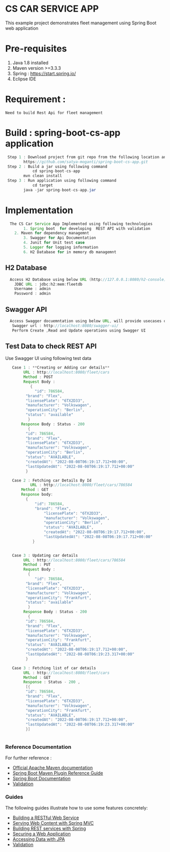 # CS CAR SERVICE APP
This example project demonstrates  fleet management using Spring Boot web application

# Pre-requisites
1. Java 1.8 installed
2. Maven version >=3.3.3
3. Spring  : https://start.spring.io/  
4. Eclipse IDE  

# Requirement :
	Need to build Rest Api for fleet management

# Build : spring-boot-cs-app application 
```java
 Step 1 : Download project from git repo from the following location and extract project
	    https://github.com/satya-moganti/spring-boot-cs-app.git
 Step 2 : Build a jar using following command
            cd spring-boot-cs-app
	    mvn clean install
 Step 3 : Run application using following command
            cd target
	    java -jar spring-boot-cs-app.jar	
```


# Implementation 
```java
  The CS Car Service App Implemented using following technologies
    	1. Spring boot  for developing  REST API with validation  
   	2. Maven for dependency managemnt
    	3. Swagger for Api Documentation
    	4. Junit for Unit test case
    	5. Logger for logging information
    	6. H2 Database for in memory db managemnt
```
## H2 Database  
```java
  Access H2 Database using below URL (http://127.0.0.1:8080/h2-console)
    JDBC URL : jdbc:h2:mem:fleetdb
    Username : admin
    Password : admin	
```

## Swagger API 
```java
  Access Swagger docuemntation using below URL, will provide usecases of Rest Api (validate and execute api here)  
   Swagger url : http://localhost:8080/swagger-ui/	 
   Perform Create ,Read and Update operations using Swagger UI  
```

## Test Data to check REST API

   Use Swagger UI using following  test data
```java
   Case 1 : **Creating or Adding car details** 
	    URL : http://localhost:8080/fleet/cars  
	    Method : POST  
	    Request Body : 
	       {
	      	 "id": 786584,
		 "brand": "Flex",
		 "licensePlate": "6TX2D33",
		 "manufacturer": "Volkswagen",
		 "operationCity": "Berlin",
		 "status": "available"
	      }
	   Response Body : Status - 200 
	      {
		 "id": 786584,
		 "brand": "Flex",
		 "licensePlate": "6TX2D33",
		 "manufacturer": "Volkswagen",
		 "operationCity": "Berlin",
		 "status": "AVAILABLE",
		 "createdAt": "2022-08-08T06:19:17.712+00:00",
		 "lastUpdatedAt": "2022-08-08T06:19:17.712+00:00"
	     }
```
```java
   Case 2 : Fetching car Details By Id
           URL : http://localhost:8080/fleet/cars/786584 
	   Method : GET  
	   Response body: 
	     {
  	         "id": 786584,
  	         "brand": "Flex",
              	 "licensePlate": "6TX2D33",
              	 "manufacturer": "Volkswagen",
              	 "operationCity": "Berlin",
              	 "status": "AVAILABLE",
                 "createdAt": "2022-08-08T06:19:17.712+00:00",
                 "lastUpdatedAt": "2022-08-08T06:19:17.712+00:00"
            }
	   
```
```java
   Case 3 : Updating car details 
	    URL : http://localhost:8080/fleet/cars/786584
	    Method : PUT  
	    Request Body : 
	      {
	      	 "id": 786584,
		 "brand": "Flex",
		 "licensePlate": "6TX2D33",
		 "manufacturer": "Volkswagen",
		 "operationCity": "Frankfurt",
		 "status": "available"
	      }
	    Response Body : Status - 200 
	      {
		 "id": 786584,
		 "brand": "Flex",
		 "licensePlate": "6TX2D33",
		 "manufacturer": "Volkswagen",
		 "operationCity": "Frankfurt",
		 "status": "AVAILABLE",
		 "createdAt": "2022-08-08T06:19:17.712+00:00",
		 "lastUpdatedAt": "2022-08-08T06:19:23.317+00:00"
	     }
```
```java
   Case 3 : Fetching list of car details 
   	    URL : http://localhost:8080/fleet/cars
	    Method : GET
	    Response : Status - 200 ,
	     [{
		 "id": 786584,
		 "brand": "Flex",
		 "licensePlate": "6TX2D33",
		 "manufacturer": "Volkswagen",
		 "operationCity": "Frankfurt",
		 "status": "AVAILABLE",
		 "createdAt": "2022-08-08T06:19:17.712+00:00",
		 "lastUpdatedAt": "2022-08-08T06:19:23.317+00:00"
	     }]
     
```
### Reference Documentation
For further reference :

* [Official Apache Maven documentation](https://maven.apache.org/guides/index.html)
* [Spring Boot Maven Plugin Reference Guide](https://docs.spring.io/spring-boot/docs/2.6.10/maven-plugin/reference/html/)
* [Spring Boot Documentation](https://docs.spring.io/spring-boot/docs/2.6.10/reference/htmlsingle/#documentation/)
* [Validation](https://docs.spring.io/spring-boot/docs/2.6.10/reference/htmlsingle/#io.validation)

### Guides
The following guides illustrate how to use some features concretely:

* [Building a RESTful Web Service](https://spring.io/guides/gs/rest-service/)
* [Serving Web Content with Spring MVC](https://spring.io/guides/gs/serving-web-content/)
* [Building REST services with Spring](https://spring.io/guides/tutorials/rest/)
* [Securing a Web Application](https://spring.io/guides/gs/securing-web/)
* [Accessing Data with JPA](https://spring.io/guides/gs/accessing-data-jpa/)
* [Validation](https://spring.io/guides/gs/validating-form-input/)

